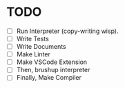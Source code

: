 # TODO

- [ ] Run Interpreter (copy-writing wisp).
- [ ] Write Tests
- [ ] Write Documents
- [ ] Make Linter
- [ ] Make VSCode Extension
- [ ] Then, brushup interpreter
- [ ] Finally, Make Compiler
